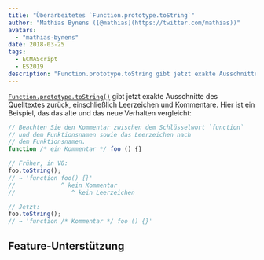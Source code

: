 ```yaml
---
title: "Überarbeitetes `Function.prototype.toString`"
author: "Mathias Bynens ([@mathias](https://twitter.com/mathias))"
avatars: 
  - "mathias-bynens"
date: 2018-03-25
tags: 
  - ECMAScript
  - ES2019
description: "Function.prototype.toString gibt jetzt exakte Ausschnitte des Quelltextes zurück, einschließlich Leerzeichen und Kommentare."
---
```

[`Function.prototype.toString()`](https://tc39.es/Function-prototype-toString-revision/) gibt jetzt exakte Ausschnitte des Quelltextes zurück, einschließlich Leerzeichen und Kommentare. Hier ist ein Beispiel, das das alte und das neue Verhalten vergleicht:

<!--truncate-->
```js
// Beachten Sie den Kommentar zwischen dem Schlüsselwort `function`
// und dem Funktionsnamen sowie das Leerzeichen nach
// dem Funktionsnamen.
function /* ein Kommentar */ foo () {}

// Früher, in V8:
foo.toString();
// → 'function foo() {}'
//             ^ kein Kommentar
//                ^ kein Leerzeichen

// Jetzt:
foo.toString();
// → 'function /* Kommentar */ foo () {}'
```

## Feature-Unterstützung

<feature-support chrome="66 /blog/v8-release-66#function-tostring"
                 firefox="ja"
                 safari="nein"
                 nodejs="8"
                 babel="nein"></feature-support>

